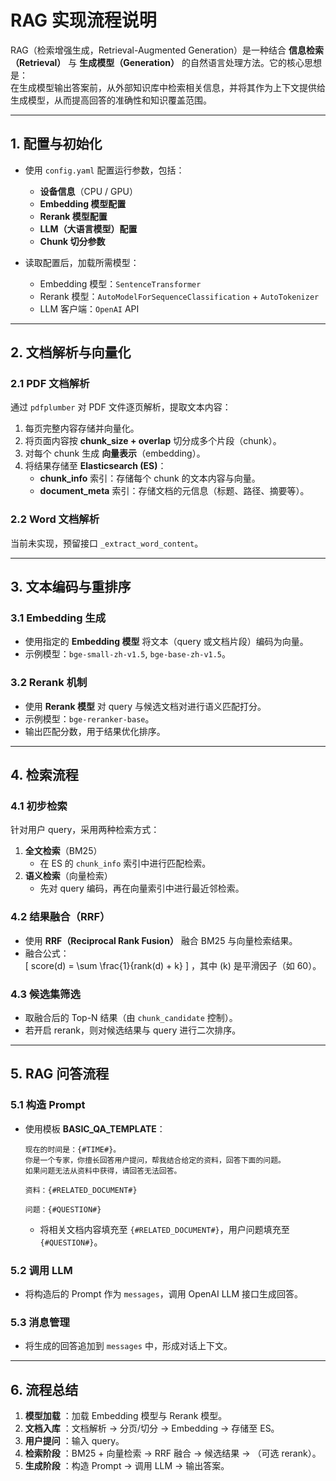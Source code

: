 # RAG 实现流程说明

RAG（检索增强生成，Retrieval-Augmented Generation）是一种结合 **信息检索（Retrieval）** 与 **生成模型（Generation）** 的自然语言处理方法。它的核心思想是：  
在生成模型输出答案前，从外部知识库中检索相关信息，并将其作为上下文提供给生成模型，从而提高回答的准确性和知识覆盖范围。

---

## 1. 配置与初始化

- 使用 `config.yaml` 配置运行参数，包括：
  - **设备信息**（CPU / GPU）
  - **Embedding 模型配置**
  - **Rerank 模型配置**
  - **LLM（大语言模型）配置**
  - **Chunk 切分参数**

- 读取配置后，加载所需模型：
  - Embedding 模型：`SentenceTransformer`
  - Rerank 模型：`AutoModelForSequenceClassification` + `AutoTokenizer`
  - LLM 客户端：`OpenAI` API

---

## 2. 文档解析与向量化

### 2.1 PDF 文档解析
通过 `pdfplumber` 对 PDF 文件逐页解析，提取文本内容：
1. 每页完整内容存储并向量化。
2. 将页面内容按 **chunk_size + overlap** 切分成多个片段（chunk）。
3. 对每个 chunk 生成 **向量表示**（embedding）。
4. 将结果存储至 **Elasticsearch (ES)**：
   - **chunk_info** 索引：存储每个 chunk 的文本内容与向量。
   - **document_meta** 索引：存储文档的元信息（标题、路径、摘要等）。

### 2.2 Word 文档解析
当前未实现，预留接口 `_extract_word_content`。

---

## 3. 文本编码与重排序

### 3.1 Embedding 生成
- 使用指定的 **Embedding 模型** 将文本（query 或文档片段）编码为向量。
- 示例模型：`bge-small-zh-v1.5`, `bge-base-zh-v1.5`。

### 3.2 Rerank 机制
- 使用 **Rerank 模型** 对 query 与候选文档对进行语义匹配打分。
- 示例模型：`bge-reranker-base`。
- 输出匹配分数，用于结果优化排序。

---

## 4. 检索流程

### 4.1 初步检索
针对用户 query，采用两种检索方式：
1. **全文检索**（BM25）
   - 在 ES 的 `chunk_info` 索引中进行匹配检索。
2. **语义检索**（向量检索）
   - 先对 query 编码，再在向量索引中进行最近邻检索。

### 4.2 结果融合（RRF）
- 使用 **RRF（Reciprocal Rank Fusion）** 融合 BM25 与向量检索结果。
- 融合公式：  
  \[
  score(d) = \sum \frac{1}{rank(d) + k}
  \]
  ，其中 \(k\) 是平滑因子（如 60）。

### 4.3 候选集筛选
- 取融合后的 Top-N 结果（由 `chunk_candidate` 控制）。
- 若开启 rerank，则对候选结果与 query 进行二次排序。

---

## 5. RAG 问答流程

### 5.1 构造 Prompt
- 使用模板 **BASIC_QA_TEMPLATE**：
    ```
    现在的时间是：{#TIME#}。
    你是一个专家，你擅长回答用户提问，帮我结合给定的资料，回答下面的问题。
    如果问题无法从资料中获得，请回答无法回答。

    资料：{#RELATED_DOCUMENT#}

    问题：{#QUESTION#}
    ```
    - 将相关文档内容填充至 `{#RELATED_DOCUMENT#}`，用户问题填充至 `{#QUESTION#}`。

### 5.2 调用 LLM
- 将构造后的 Prompt 作为 `messages`，调用 OpenAI LLM 接口生成回答。

### 5.3 消息管理
- 将生成的回答追加到 `messages` 中，形成对话上下文。

---

## 6. 流程总结

1. **模型加载** ：加载 Embedding 模型与 Rerank 模型。
2. **文档入库** ：文档解析 → 分页/切分 → Embedding → 存储至 ES。
3. **用户提问** ：输入 query。
4. **检索阶段** ：BM25 + 向量检索 → RRF 融合 → 候选结果 → （可选 rerank）。
5. **生成阶段** ：构造 Prompt → 调用 LLM → 输出答案。


